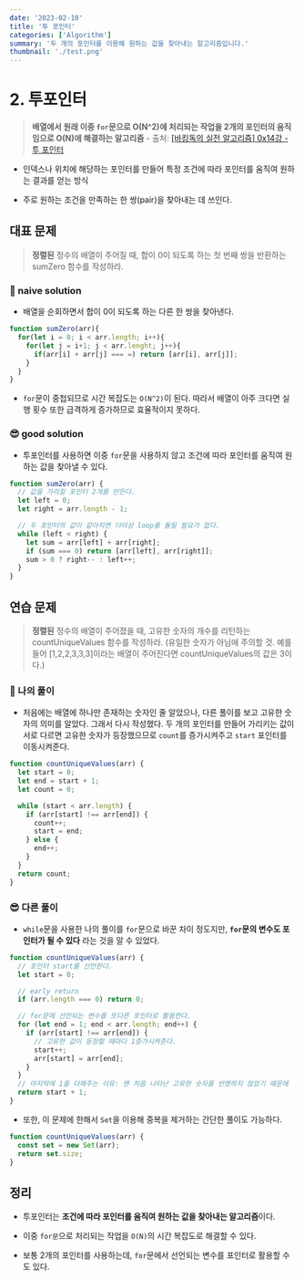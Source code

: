 ```yaml
---
date: '2023-02-10'
title: '투 포인터'
categories: ['Algorithm']
summary: '두 개의 포인터를 이용해 원하는 값을 찾아내는 알고리즘입니다.'
thumbnail: './test.png'
---
```


# 2. 투포인터

> **배열에서 원래 이중 `for`문으로 O(N^2)에 처리되는 작업을 2개의 포인터의 움직임으로 O(N)에 해결하는 알고리즘** - 출처: [[바킹독의 실전 알고리즘] 0x14강 - 투 포인터](https://www.youtube.com/watch?v=I_0aAKzu0m8&list=PLtqbFd2VIQv4O6D6l9HcD732hdrnYb6CY&index=21)

- 인덱스나 위치에 해당하는 포인터를 만들어 특정 조건에 따라 포인터를 움직여 원하는 결과를 얻는 방식

- 주로 원하는 조건을 만족하는 한 쌍(pair)을 찾아내는 데 쓰인다.

## 대표 문제

> **정렬된** 정수의 배열이 주어질 때, 합이 0이 되도록 하는 첫 번째 쌍을 반환하는 sumZero 함수를 작성하라.

### 🤔 naive solution

- 배열을 순회하면서 합이 0이 되도록 하는 다른 한 쌍을 찾아낸다.

```js
function sumZero(arr){
  for(let i = 0; i < arr.length; i++){
    for(let j = i+1; j < arr.lenght; j++){
      if(arr[i] + arr[j] === =) return [arr[i], arr[j]];
    }
  }
}
```

- `for`문이 중첩되므로 시간 복잡도는 `O(N^2)`이 된다. 따라서 배열이 아주 크다면 실행 횟수 또한 급격하게 증가하므로 효율적이지 못하다.

### 😎 good solution

- 투포인터를 사용하면 이중 `for`문을 사용하지 않고 조건에 따라 포인터를 움직여 원하는 값을 찾아낼 수 있다.

```js
function sumZero(arr) {
  // 값을 가리킬 포인터 2개를 만든다.
  let left = 0;
  let right = arr.length - 1;

  // 두 포인터의 값이 같아지면 더이상 loop를 돌릴 필요가 없다.
  while (left < right) {
    let sum = arr[left] + arr[right];
    if (sum === 0) return [arr[left], arr[right]];
    sum > 0 ? right-- : left++;
  }
}
```

## 연습 문제

> **정렬된** 정수의 배열이 주어졌을 때, 고유한 숫자의 개수를 리턴하는 countUniqueValues 함수를 작성하라. (유일한 숫자가 아님에 주의할 것. 예를 들어 [1,2,2,3,3,3]이라는 배열이 주어진다면 countUniqueValues의 값은 3이다.)

### 🤔 나의 풀이

- 처음에는 배열에 하나만 존재하는 숫자인 줄 알았으나, 다른 풀이를 보고 고유한 숫자의 의미를 알았다. 그래서 다시 작성했다. 두 개의 포인터를 만들어 가리키는 값이 서로 다르면 고유한 숫자가 등장했으므로 `count`를 증가시켜주고 `start` 포인터를 이동시켜준다.

```js
function countUniqueValues(arr) {
  let start = 0;
  let end = start + 1;
  let count = 0;

  while (start < arr.length) {
    if (arr[start] !== arr[end]) {
      count++;
      start = end;
    } else {
      end++;
    }
  }
  return count;
}
```

### 😎 다른 풀이

- `while`문을 사용한 나의 풀이를 `for`문으로 바꾼 차이 정도지만, **`for`문의 변수도 포인터가 될 수 있다** 라는 것을 알 수 있었다.

```js
function countUniqueValues(arr) {
  // 포인터 start를 선언한다.
  let start = 0;

  // early return
  if (arr.length === 0) return 0;

  // for문에 선언되는 변수를 또다른 포인터로 활용한다.
  for (let end = 1; end < arr.length; end++) {
    if (arr[start] !== arr[end]) {
      // 고유한 값이 등장할 때마다 1증가시켜준다.
      start++;
      arr[start] = arr[end];
    }
  }
  // 마지막에 1을 더해주는 이유: 맨 처음 나타난 고유한 숫자를 반영하지 않았기 때문에
  return start + 1;
}
```

- 또한, 이 문제에 한해서 `Set`을 이용해 중복을 제거하는 간단한 풀이도 가능하다.

```js
function countUniqueValues(arr) {
  const set = new Set(arr);
  return set.size;
}
```

## 정리

- 투포인터는 **조건에 따라 포인터를 움직여 원하는 값을 찾아내는 알고리즘**이다.

- 이중 `for문`으로 처리되는 작업을 `O(N)`의 시간 복잡도로 해결할 수 있다.

- 보통 2개의 포인터를 사용하는데, `for`문에서 선언되는 변수를 포인터로 활용할 수도 있다.
